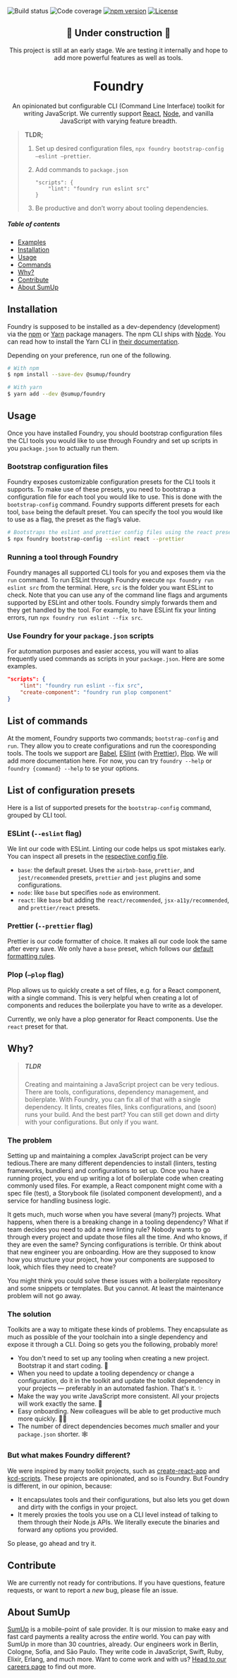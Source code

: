 ![Build status](https://circleci.com/gh/sumup/foundry.svg?style=shield&circle-token=736b00da66fa4b46701da7cd184b23ded097e49c)
![Code coverage](https://codecov.io/gh/sumup/foundry/branch/master/graph/badge.svg?token=3fxP3TZEAN)
[![npm version](https://badge.fury.io/js/%40sumup%2Ffoundry.svg)](https://www.npmjs.com/package/@sumup/foundry)
[![License](https://img.shields.io/badge/license-MIT-lightgrey.svg)](https://github.com/sumup/foundry/blob/master/LICENSE)

<div align="center">

## :construction: Under construction :construction:

This project is still at an early stage. We are testing it internally and hope to add more powerful features as well as tools.

</div>

<div align="center">

# Foundry

An opinionated but configurable CLI (Command Line Interface) toolkit for writing JavaScript. We currently support [React](https://reactjs.org), [Node](https://nodejs.org/en/), and vanilla JavaScript with varying feature breadth.

</div>

> **TLDR;**
>
> 1. Set up desired configuration files, `npx foundry bootstrap-config —eslint —prettier`.
>
> 2. Add commands to `package.json`
>
>    ```
>    "scripts": {
>        "lint": "foundry run eslint src"
>    }
>    ```
>
> 3. Be productive and don’t worry about tooling dependencies.



##### Table of contents

- [Examples](#examples)
- [Installation](#installation)
- [Usage](#usage)
- [Commands](#commands)
- [Why?](#why?)
- [Contribute](#contribute)
- [About SumUp](#about-sumup)



## Installation

Foundry is supposed to be installed as a dev-dependency (development) via the [npm](https://www.npmjs.com) or [Yarn](https://yarnpkg.com) package managers. The npm CLI ships with [Node](https://nodejs.org/en/). You can read how to install the Yarn CLI in [their documentation](https://yarnpkg.com/en/docs/install).

Depending on your preference, run one of the following.

```bash
# With npm
$ npm install --save-dev @sumup/foundry

# With yarn
$ yarn add --dev @sumup/foundry
```



## Usage

Once you have installed Foundry, you should bootstrap configuration files the CLI tools you would like to use through Foundry and set up scripts in you `package.json` to actually run them.

### Bootstrap configuration files

Foundry exposes customizable configuration presets for the CLI tools it supports. To make use of these presets, you need to bootstrap a configuration file for each tool you would like to use. This is done with the `bootstrap-config` command. Foundry supports different presets for each tool, `base` being the default preset. You can specify the tool you would like to use as a flag, the preset as the flag’s value.

```bash
# Bootstraps the eslint and prettier config files using the react preset for ESLint and the default (base) preset for prettier.
$ npx foundry bootstrap-config --eslint react --prettier
```

### Running a tool through Foundry

Foundry manages all supported CLI tools for you and exposes them via the `run` command. To run ESLint through Foundry execute `npx foundry run eslint src` from the terminal. Here, `src` is the folder you want ESLint to check. Note that you can use any of the command line flags and arguments supported by ESLint and other tools. Foundry simply forwards them and they get handled by the tool. For example, to have ESLint fix your linting errors, run `npx foundry run eslint --fix src`.

### Use Foundry for your `package.json` scripts

For automation purposes and easier access, you will want to alias frequently used commands as scripts in your `package.json`. Here are some examples.

```json
"scripts": {
    "lint": "foundry run eslint --fix src",
    "create-component": "foundry run plop component"
}
```



## List of commands

At the moment, Foundry supports two commands; `bootstrap-config` and `run`. They allow you to create configurations and run the cooresponding tools. The tools we support are [Babel](https://babeljs.io), [ESlint](https://eslint.org) (with [Prettier](https://prettier.io)), [Plop](https://plopjs.com). We will add more documentation here. For now, you can try `foundry --help` or `foundry {command} --help` to se your options.



## List of configuration presets

Here is a list of supported presets for the `bootstrap-config` command, grouped by CLI tool.

### ESLint (`--eslint` flag)

We lint our code with ESLint. Linting our code helps us spot mistakes early. You can inspect all presets in the [respective config file](https://github.com/sumup/foundry/blob/master/src/configs/eslint.js).

- `base`: the default preset. Uses the `airbnb-base`, `prettier`, and  `jest/recommended` presets, `prettier` and `jest` plugins and some configurations.
- `node`: like `base` but specifies `node` as environment.
- `react`: like `base` but adding the `react/recommended`, `jsx-a11y/recommended`, and `prettier/react` presets. 

### Prettier (`--prettier` flag)

Prettier is our code formatter of choice. It makes all our code look the same after every save. We only have a `base` preset, which follows our [default formatting rules](https://github.com/sumup/foundry/blob/master/src/configs/prettier.js).

### Plop (`—plop` flag)

Plop allows us to quickly create a set of files, e.g. for a React component, with a single command. This is very helpful when creating a lot of components and reduces the boilerplate you have to write as a developer.

Currently, we only have a plop generator for React components. Use the `react` preset for that.



## Why?

> ##### TLDR
>
> Creating and maintaining a JavaScript project can be very tedious. There are tools, configurations, dependency management, and boilerplate. With Foundry, you can fix all of that with a single dependency. It lints, creates files, links configurations, and (soon) runs your build. And the best part? You can still get down and dirty with your configurations. But only if you want.

### The problem

Setting up and maintaining a complex JavaScript project can be very tedious.There are many different dependencies to install (linters, testing frameworks, bundlers) and configurations to set up. Once you have a running project, you end up writing a lot of boilerplate code when creating commonly used files. For example, a React component might come with a spec file (test), a Storybook file (isolated component development), and a service for handling business logic.

It gets much, much worse when you have several (many?) projects. What happens, when there is a breaking change in a tooling dependency? What if team decides you need to add a new linting rule? Nobody wants to go through every project and update those files all the time. And who knows, if they are even the same? Syncing configurations is terrible. Or think about that new engineer you are onboarding. How are they supposed to know how you structure your project, how your components are supposed to look, which files they need to create?

You might think you could solve these issues with a boilerplate repository and some snippets or templates. But you cannot. At least the maintenance problem will not go away.

### The solution

Toolkits are a way to mitigate these kinds of problems. They encapsulate as much as possible of the your toolchain into a single dependency and expose it through a CLI. Doing so gets you the following, probably more!

- You don't need to set up any tooling when creating a new project. Bootstrap it and start coding. :rocket:
- When you need to update a tooling dependency or change a configuration, do it in the toolkit and update the toolkit dependency in your projects &mdash; preferably in an automated fashion. That's it. :sparkles:
- Make the way you write JavaScript more consistent. All your projects will work exactly the same. :straight_ruler:
- Easy onboarding. New colleagues will be able to get productive much more quickly. 🙇‍♂️
- The number of direct dependencies becomes *much* smaller and your  `package.json` shorter. :spider_web:

### But what makes Foundry different?

We were inspired by many toolkit projects, such as [create-react-app](https://github.com/facebook/create-react-app/) and [kcd-scripts](https://github.com/kentcdodds/kcd-scripts). These projects are opinionated, and so is Foundry. But Foundry is different, in our opinion, because:

- It encapsulates tools and their configurations, but also lets you get down and dirty with the configs in your project.
- It merely proxies the tools you use on a CLI level instead of talking to them through their Node.js APIs. We literally execute the binaries and forward any options you provided.

So please, go ahead and try it.



## Contribute

We are currently not ready for contributions. If you have questions, feature requests, or want to report a *new* bug, please file an issue.



## About SumUp

[SumUp](https://sumup.com) is a mobile-point of sale provider. It is our mission to make easy and fast card payments a reality across the *entire* world. You can pay with SumUp in more than 30 countries, already. Our engineers work in Berlin, Cologne, Sofia, and Sāo Paulo. They write code in JavaScript, Swift, Ruby, Elixir, Erlang, and much more. Want to come work and with us? [Head to our careers page](https://sumup.com/careers) to find out more.